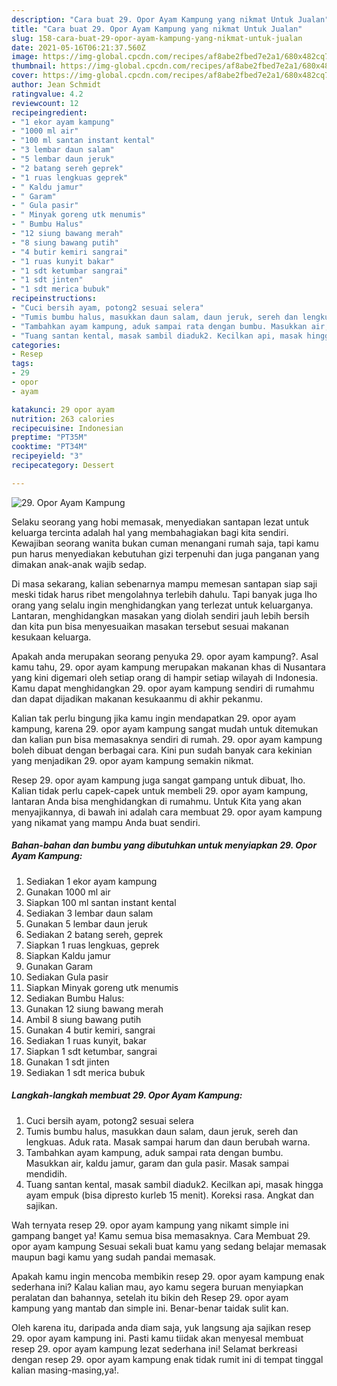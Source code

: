 ```yaml
---
description: "Cara buat 29. Opor Ayam Kampung yang nikmat Untuk Jualan"
title: "Cara buat 29. Opor Ayam Kampung yang nikmat Untuk Jualan"
slug: 158-cara-buat-29-opor-ayam-kampung-yang-nikmat-untuk-jualan
date: 2021-05-16T06:21:37.560Z
image: https://img-global.cpcdn.com/recipes/af8abe2fbed7e2a1/680x482cq70/29-opor-ayam-kampung-foto-resep-utama.jpg
thumbnail: https://img-global.cpcdn.com/recipes/af8abe2fbed7e2a1/680x482cq70/29-opor-ayam-kampung-foto-resep-utama.jpg
cover: https://img-global.cpcdn.com/recipes/af8abe2fbed7e2a1/680x482cq70/29-opor-ayam-kampung-foto-resep-utama.jpg
author: Jean Schmidt
ratingvalue: 4.2
reviewcount: 12
recipeingredient:
- "1 ekor ayam kampung"
- "1000 ml air"
- "100 ml santan instant kental"
- "3 lembar daun salam"
- "5 lembar daun jeruk"
- "2 batang sereh geprek"
- "1 ruas lengkuas geprek"
- " Kaldu jamur"
- " Garam"
- " Gula pasir"
- " Minyak goreng utk menumis"
- " Bumbu Halus"
- "12 siung bawang merah"
- "8 siung bawang putih"
- "4 butir kemiri sangrai"
- "1 ruas kunyit bakar"
- "1 sdt ketumbar sangrai"
- "1 sdt jinten"
- "1 sdt merica bubuk"
recipeinstructions:
- "Cuci bersih ayam, potong2 sesuai selera"
- "Tumis bumbu halus, masukkan daun salam, daun jeruk, sereh dan lengkuas. Aduk rata. Masak sampai harum dan daun berubah warna."
- "Tambahkan ayam kampung, aduk sampai rata dengan bumbu. Masukkan air, kaldu jamur, garam dan gula pasir. Masak sampai mendidih."
- "Tuang santan kental, masak sambil diaduk2. Kecilkan api, masak hingga ayam empuk (bisa dipresto kurleb 15 menit). Koreksi rasa. Angkat dan sajikan."
categories:
- Resep
tags:
- 29
- opor
- ayam

katakunci: 29 opor ayam 
nutrition: 263 calories
recipecuisine: Indonesian
preptime: "PT35M"
cooktime: "PT34M"
recipeyield: "3"
recipecategory: Dessert

---
```



![29. Opor Ayam Kampung](https://img-global.cpcdn.com/recipes/af8abe2fbed7e2a1/680x482cq70/29-opor-ayam-kampung-foto-resep-utama.jpg)

Selaku seorang yang hobi memasak, menyediakan santapan lezat untuk keluarga tercinta adalah hal yang membahagiakan bagi kita sendiri. Kewajiban seorang  wanita bukan cuman menangani rumah saja, tapi kamu pun harus menyediakan kebutuhan gizi terpenuhi dan juga panganan yang dimakan anak-anak wajib sedap.

Di masa  sekarang, kalian sebenarnya mampu memesan santapan siap saji meski tidak harus ribet mengolahnya terlebih dahulu. Tapi banyak juga lho orang yang selalu ingin menghidangkan yang terlezat untuk keluarganya. Lantaran, menghidangkan masakan yang diolah sendiri jauh lebih bersih dan kita pun bisa menyesuaikan masakan tersebut sesuai makanan kesukaan keluarga. 



Apakah anda merupakan seorang penyuka 29. opor ayam kampung?. Asal kamu tahu, 29. opor ayam kampung merupakan makanan khas di Nusantara yang kini digemari oleh setiap orang di hampir setiap wilayah di Indonesia. Kamu dapat menghidangkan 29. opor ayam kampung sendiri di rumahmu dan dapat dijadikan makanan kesukaanmu di akhir pekanmu.

Kalian tak perlu bingung jika kamu ingin mendapatkan 29. opor ayam kampung, karena 29. opor ayam kampung sangat mudah untuk ditemukan dan kalian pun bisa memasaknya sendiri di rumah. 29. opor ayam kampung boleh dibuat dengan berbagai cara. Kini pun sudah banyak cara kekinian yang menjadikan 29. opor ayam kampung semakin nikmat.

Resep 29. opor ayam kampung juga sangat gampang untuk dibuat, lho. Kalian tidak perlu capek-capek untuk membeli 29. opor ayam kampung, lantaran Anda bisa menghidangkan di rumahmu. Untuk Kita yang akan menyajikannya, di bawah ini adalah cara membuat 29. opor ayam kampung yang nikamat yang mampu Anda buat sendiri.

<!--inarticleads1-->

##### Bahan-bahan dan bumbu yang dibutuhkan untuk menyiapkan 29. Opor Ayam Kampung:

1. Sediakan 1 ekor ayam kampung
1. Gunakan 1000 ml air
1. Siapkan 100 ml santan instant kental
1. Sediakan 3 lembar daun salam
1. Gunakan 5 lembar daun jeruk
1. Sediakan 2 batang sereh, geprek
1. Siapkan 1 ruas lengkuas, geprek
1. Siapkan  Kaldu jamur
1. Gunakan  Garam
1. Sediakan  Gula pasir
1. Siapkan  Minyak goreng utk menumis
1. Sediakan  Bumbu Halus:
1. Gunakan 12 siung bawang merah
1. Ambil 8 siung bawang putih
1. Gunakan 4 butir kemiri, sangrai
1. Sediakan 1 ruas kunyit, bakar
1. Siapkan 1 sdt ketumbar, sangrai
1. Gunakan 1 sdt jinten
1. Sediakan 1 sdt merica bubuk




<!--inarticleads2-->

##### Langkah-langkah membuat 29. Opor Ayam Kampung:

1. Cuci bersih ayam, potong2 sesuai selera
1. Tumis bumbu halus, masukkan daun salam, daun jeruk, sereh dan lengkuas. Aduk rata. Masak sampai harum dan daun berubah warna.
1. Tambahkan ayam kampung, aduk sampai rata dengan bumbu. Masukkan air, kaldu jamur, garam dan gula pasir. Masak sampai mendidih.
1. Tuang santan kental, masak sambil diaduk2. Kecilkan api, masak hingga ayam empuk (bisa dipresto kurleb 15 menit). Koreksi rasa. Angkat dan sajikan.




Wah ternyata resep 29. opor ayam kampung yang nikamt simple ini gampang banget ya! Kamu semua bisa memasaknya. Cara Membuat 29. opor ayam kampung Sesuai sekali buat kamu yang sedang belajar memasak maupun bagi kamu yang sudah pandai memasak.

Apakah kamu ingin mencoba membikin resep 29. opor ayam kampung enak sederhana ini? Kalau kalian mau, ayo kamu segera buruan menyiapkan peralatan dan bahannya, setelah itu bikin deh Resep 29. opor ayam kampung yang mantab dan simple ini. Benar-benar taidak sulit kan. 

Oleh karena itu, daripada anda diam saja, yuk langsung aja sajikan resep 29. opor ayam kampung ini. Pasti kamu tiidak akan menyesal membuat resep 29. opor ayam kampung lezat sederhana ini! Selamat berkreasi dengan resep 29. opor ayam kampung enak tidak rumit ini di tempat tinggal kalian masing-masing,ya!.

